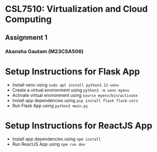 # CSL7510: Virtualization and Cloud Computing
## Assignment 1
### Akansha Gautam (M23CSA506)


# Setup Instructions for Flask App
- Install venv using `sudo apt install python3.12-venv`
- Create a virtual environment using `python3 -m venv myenv`
- Activate virtual environment using `source myenv/bin/activate`
- Install app dependencies using `pip install flask flask-cors`
- Run Flask App using `python3 main.py`

# Setup Instructions for ReactJS App
- Install app dependencies using `npm install`
- Run ReactJS App using `npm run dev`
